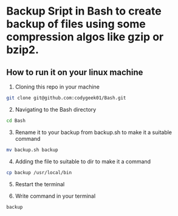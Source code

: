 # Backup Sript in Bash to create backup of files using some compression algos like gzip or bzip2.
## How to run it on your linux machine

1. Cloning this repo in your machine
```sh
git clone git@github.com:codygeek01/Bash.git
```
2. Navigating to the Bash directory
```sh
cd Bash
```
3. Rename it to your backup from backup.sh to make it a suitable command
```sh
mv backup.sh backup
```
4. Adding the file to suitable to dir to make it a command
```sh
cp backup /usr/local/bin
```
5. Restart the terminal

6. Write command in your terminal
```sh
backup
```
